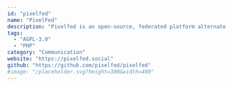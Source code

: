 ```yaml
---
id: "pixelfed"
name: "PixelFed"
description: "Pixelfed is an open-source, federated platform alternate to Instagram."
tags:
  - "AGPL-3.0"
  - "PHP"
category: "Communication"
website: "https://pixelfed.social"
github: "https://github.com/pixelfed/pixelfed"
#image: "/placeholder.svg?height=300&width=400"
---
```


